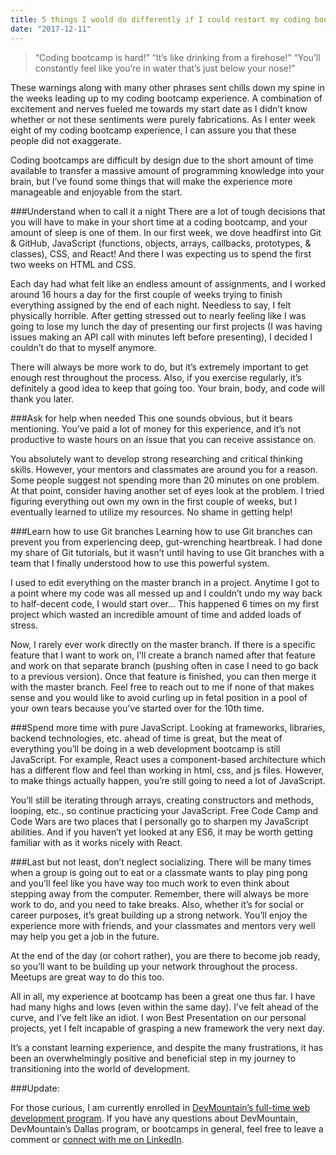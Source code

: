 ```yaml
---
title: 5 things I would do differently if I could restart my coding bootcamp experience
date: "2017-12-11"
---
```


> “Coding bootcamp is hard!” 
> “It’s like drinking from a firehose!” 
> “You’ll constantly feel like you’re in water that’s just below your nose!”

These warnings along with many other phrases sent chills down my spine in the weeks leading up to my coding bootcamp experience. A combination of excitement and nerves fueled me towards my start date as I didn’t know whether or not these sentiments were purely fabrications. As I enter week eight of my coding bootcamp experience, I can assure you that these people did not exaggerate.

Coding bootcamps are difficult by design due to the short amount of time available to transfer a massive amount of programming knowledge into your brain, but I’ve found some things that will make the experience more manageable and enjoyable from the start.

###Understand when to call it a night
There are a lot of tough decisions that you will have to make in your short time at a coding bootcamp, and your amount of sleep is one of them. In our first week, we dove headfirst into Git & GitHub, JavaScript (functions, objects, arrays, callbacks, prototypes, & classes), CSS, and React! And there I was expecting us to spend the first two weeks on HTML and CSS.

Each day had what felt like an endless amount of assignments, and I worked around 16 hours a day for the first couple of weeks trying to finish everything assigned by the end of each night. Needless to say, I felt physically horrible. After getting stressed out to nearly feeling like I was going to lose my lunch the day of presenting our first projects (I was having issues making an API call with minutes left before presenting), I decided I couldn’t do that to myself anymore.

There will always be more work to do, but it’s extremely important to get enough rest throughout the process. Also, if you exercise regularly, it’s definitely a good idea to keep that going too. Your brain, body, and code will thank you later.

###Ask for help when needed
This one sounds obvious, but it bears mentioning. You’ve paid a lot of money for this experience, and it’s not productive to waste hours on an issue that you can receive assistance on.

You absolutely want to develop strong researching and critical thinking skills. However, your mentors and classmates are around you for a reason. Some people suggest not spending more than 20 minutes on one problem. At that point, consider having another set of eyes look at the problem. I tried figuring everything out own my own in the first couple of weeks, but I eventually learned to utilize my resources. No shame in getting help!

###Learn how to use Git branches
Learning how to use Git branches can prevent you from experiencing deep, gut-wrenching heartbreak. I had done my share of Git tutorials, but it wasn’t until having to use Git branches with a team that I finally understood how to use this powerful system.

I used to edit everything on the master branch in a project. Anytime I got to a point where my code was all messed up and I couldn’t undo my way back to half-decent code, I would start over... This happened 6 times on my first project which wasted an incredible amount of time and added loads of stress.

Now, I rarely ever work directly on the master branch. If there is a specific feature that I want to work on, I’ll create a branch named after that feature and work on that separate branch (pushing often in case I need to go back to a previous version). Once that feature is finished, you can then merge it with the master branch. Feel free to reach out to me if none of that makes sense and you would like to avoid curling up in fetal position in a pool of your own tears because you’ve started over for the 10th time.

###Spend more time with pure JavaScript. 
Looking at frameworks, libraries, backend technologies, etc. ahead of time is great, but the meat of everything you’ll be doing in a web development bootcamp is still JavaScript. For example, React uses a component-based architecture which has a different flow and feel than working in html, css, and js files. However, to make things actually happen, you’re still going to need a lot of JavaScript.

You’ll still be iterating through arrays, creating constructors and methods, looping, etc., so continue practicing your JavaScript. Free Code Camp and Code Wars are two places that I personally go to sharpen my JavaScript abilities. And if you haven’t yet looked at any ES6, it may be worth getting familiar with as it works nicely with React.

###Last but not least, don’t neglect socializing. 
There will be many times when a group is going out to eat or a classmate wants to play ping pong and you’ll feel like you have way too much work to even think about stepping away from the computer. Remember, there will always be more work to do, and you need to take breaks. Also, whether it’s for social or career purposes, it’s great building up a strong network. You’ll enjoy the experience more with friends, and your classmates and mentors very well may help you get a job in the future.

At the end of the day (or cohort rather), you are there to become job ready, so you’ll want to be building up your network throughout the process. Meetups are great way to do this too.

All in all, my experience at bootcamp has been a great one thus far. I have had many highs and lows (even within the same day). I’ve felt ahead of the curve, and I’ve felt like an idiot. I won Best Presentation on our personal projects, yet I felt incapable of grasping a new framework the very next day.

It’s a constant learning experience, and despite the many frustrations, it has been an overwhelmingly positive and beneficial step in my journey to transitioning into the world of development.

###Update:

For those curious, I am currently enrolled in [DevMountain’s full-time web development program](https://devmountain.com/web-bootcamp-immersive). If you have any questions about DevMountain, DevMountain’s Dallas program, or bootcamps in general, feel free to leave a comment or [connect with me on LinkedIn](https://www.linkedin.com/in/josephmwarren/).


